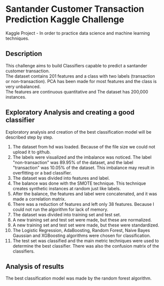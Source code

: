 # Santander Customer Transaction Prediction Kaggle Challenge

Kaggle Project - In order to practice data science and machine learning techniques.

## Description

This challenge aims to build Classifiers capable to predict a santander customer transaction.  
The dataset contains 201 features and a class with two labels (transaction or non-transaction). PCA has been made for most features and the class is very unbalanced.  
The features are continuous quantitative and The dataset has 200,000 instances.  

## Exploratory Analysis and creating a good classifier

Exploratory analysis and creation of the best classification model will be described step by step.

1. The dataset from hd was loaded. Because of the file size we could not upload it to github.
2. The labels were visualized and the imbalance was noticed. The label "non-transaction" was 89.95% of the dataset, and the label "transaction" was 10.05% of the dataset. This imbalance may result in overfitting or a bad classifier.
3. The dataset was divided into features and label.
4. The balance was done with the SMOTE technique. This technique creates synthetic instances at random just like labels.
5. After the balance, the features and label were concatenated, and it was made a correlation matrix.
6. There was a reduction of features and left only 38 features. Because I could not run the algorithm for lack of memory.
7. The dataset was divided into training set and test set.
8. A new training set and test set were made, but these are normalized.
9. A new training set and test set were made, but these were standardized.
10. The Logistic Regression, AdaBoosting, Random Forest, Naive Bayes Gaussian and XGBoosting algorithms were chosen for classification.
11. The test set was classified and the main metric techniques were used to determine the best classifier. There was also the confusion matrix of the classifiers.

## Analysis of results

The best classification model was made by the random forest algorithm.
